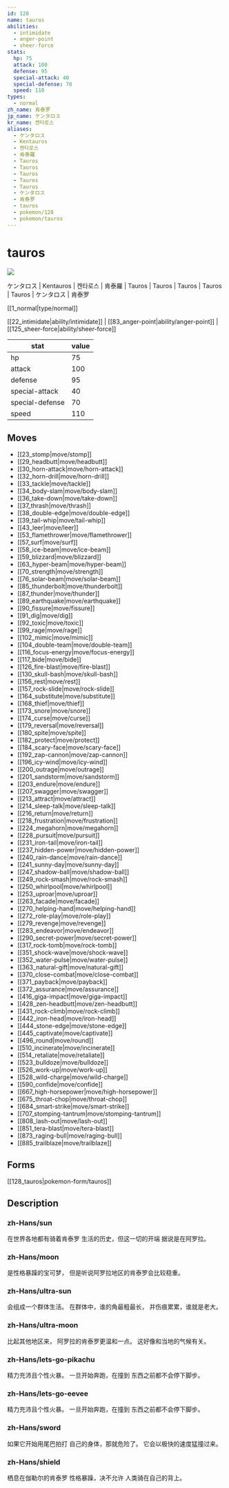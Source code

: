 ```yaml
---
id: 128
name: tauros
abilities:
  - intimidate
  - anger-point
  - sheer-force
stats:
  hp: 75
  attack: 100
  defense: 95
  special-attack: 40
  special-defense: 70
  speed: 110
types:
  - normal
zh_name: 肯泰罗
jp_name: ケンタロス
kr_name: 켄타로스
aliases:
  - ケンタロス
  - Kentauros
  - 켄타로스
  - 肯泰羅
  - Tauros
  - Tauros
  - Tauros
  - Tauros
  - Tauros
  - ケンタロス
  - 肯泰罗
  - tauros
  - pokemon/128
  - pokemon/tauros
---
```

# tauros

![](https://raw.githubusercontent.com/PokeAPI/sprites/master/sprites/pokemon/128.png)

ケンタロス | Kentauros | 켄타로스 | 肯泰羅 | Tauros | Tauros | Tauros | Tauros | Tauros | ケンタロス | 肯泰罗

[[1_normal|type/normal]]

[[22_intimidate|ability/intimidate]] | [[83_anger-point|ability/anger-point]] | [[125_sheer-force|ability/sheer-force]]

|stat|value|
|---|---|
|hp|75|
|attack|100|
|defense|95|
|special-attack|40|
|special-defense|70|
|speed|110|


## Moves

- [[23_stomp|move/stomp]]
- [[29_headbutt|move/headbutt]]
- [[30_horn-attack|move/horn-attack]]
- [[32_horn-drill|move/horn-drill]]
- [[33_tackle|move/tackle]]
- [[34_body-slam|move/body-slam]]
- [[36_take-down|move/take-down]]
- [[37_thrash|move/thrash]]
- [[38_double-edge|move/double-edge]]
- [[39_tail-whip|move/tail-whip]]
- [[43_leer|move/leer]]
- [[53_flamethrower|move/flamethrower]]
- [[57_surf|move/surf]]
- [[58_ice-beam|move/ice-beam]]
- [[59_blizzard|move/blizzard]]
- [[63_hyper-beam|move/hyper-beam]]
- [[70_strength|move/strength]]
- [[76_solar-beam|move/solar-beam]]
- [[85_thunderbolt|move/thunderbolt]]
- [[87_thunder|move/thunder]]
- [[89_earthquake|move/earthquake]]
- [[90_fissure|move/fissure]]
- [[91_dig|move/dig]]
- [[92_toxic|move/toxic]]
- [[99_rage|move/rage]]
- [[102_mimic|move/mimic]]
- [[104_double-team|move/double-team]]
- [[116_focus-energy|move/focus-energy]]
- [[117_bide|move/bide]]
- [[126_fire-blast|move/fire-blast]]
- [[130_skull-bash|move/skull-bash]]
- [[156_rest|move/rest]]
- [[157_rock-slide|move/rock-slide]]
- [[164_substitute|move/substitute]]
- [[168_thief|move/thief]]
- [[173_snore|move/snore]]
- [[174_curse|move/curse]]
- [[179_reversal|move/reversal]]
- [[180_spite|move/spite]]
- [[182_protect|move/protect]]
- [[184_scary-face|move/scary-face]]
- [[192_zap-cannon|move/zap-cannon]]
- [[196_icy-wind|move/icy-wind]]
- [[200_outrage|move/outrage]]
- [[201_sandstorm|move/sandstorm]]
- [[203_endure|move/endure]]
- [[207_swagger|move/swagger]]
- [[213_attract|move/attract]]
- [[214_sleep-talk|move/sleep-talk]]
- [[216_return|move/return]]
- [[218_frustration|move/frustration]]
- [[224_megahorn|move/megahorn]]
- [[228_pursuit|move/pursuit]]
- [[231_iron-tail|move/iron-tail]]
- [[237_hidden-power|move/hidden-power]]
- [[240_rain-dance|move/rain-dance]]
- [[241_sunny-day|move/sunny-day]]
- [[247_shadow-ball|move/shadow-ball]]
- [[249_rock-smash|move/rock-smash]]
- [[250_whirlpool|move/whirlpool]]
- [[253_uproar|move/uproar]]
- [[263_facade|move/facade]]
- [[270_helping-hand|move/helping-hand]]
- [[272_role-play|move/role-play]]
- [[279_revenge|move/revenge]]
- [[283_endeavor|move/endeavor]]
- [[290_secret-power|move/secret-power]]
- [[317_rock-tomb|move/rock-tomb]]
- [[351_shock-wave|move/shock-wave]]
- [[352_water-pulse|move/water-pulse]]
- [[363_natural-gift|move/natural-gift]]
- [[370_close-combat|move/close-combat]]
- [[371_payback|move/payback]]
- [[372_assurance|move/assurance]]
- [[416_giga-impact|move/giga-impact]]
- [[428_zen-headbutt|move/zen-headbutt]]
- [[431_rock-climb|move/rock-climb]]
- [[442_iron-head|move/iron-head]]
- [[444_stone-edge|move/stone-edge]]
- [[445_captivate|move/captivate]]
- [[496_round|move/round]]
- [[510_incinerate|move/incinerate]]
- [[514_retaliate|move/retaliate]]
- [[523_bulldoze|move/bulldoze]]
- [[526_work-up|move/work-up]]
- [[528_wild-charge|move/wild-charge]]
- [[590_confide|move/confide]]
- [[667_high-horsepower|move/high-horsepower]]
- [[675_throat-chop|move/throat-chop]]
- [[684_smart-strike|move/smart-strike]]
- [[707_stomping-tantrum|move/stomping-tantrum]]
- [[808_lash-out|move/lash-out]]
- [[851_tera-blast|move/tera-blast]]
- [[873_raging-bull|move/raging-bull]]
- [[885_trailblaze|move/trailblaze]]

## Forms



[[128_tauros|pokemon-form/tauros]]

## Description

### zh-Hans/sun

在世界各地都有骑着肯泰罗
生活的历史，但这一切的开端
据说是在阿罗拉。

### zh-Hans/moon

是性格暴躁的宝可梦，
但是听说阿罗拉地区的肯泰罗会比较稳重。

### zh-Hans/ultra-sun

会组成一个群体生活。
在群体中，谁的角最粗最长，
并伤痕累累，谁就是老大。

### zh-Hans/ultra-moon

比起其他地区来，
阿罗拉的肯泰罗更温和一点。
这好像和当地的气候有关。

### zh-Hans/lets-go-pikachu

精力充沛且个性火暴。
一旦开始奔跑，在撞到
东西之前都不会停下脚步。

### zh-Hans/lets-go-eevee

精力充沛且个性火暴。
一旦开始奔跑，在撞到
东西之前都不会停下脚步。

### zh-Hans/sword

如果它开始用尾巴拍打
自己的身体，那就危险了。
它会以极快的速度猛撞过来。

### zh-Hans/shield

栖息在伽勒尔的肯泰罗
性格暴躁，决不允许
人类骑在自己的背上。

